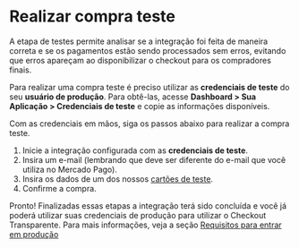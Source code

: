 # Realizar compra teste

A etapa de testes permite analisar se a integração foi feita de maneira correta e se os pagamentos estão sendo processados sem erros, evitando que erros apareçam ao disponibilizar o checkout para os compradores finais.

Para realizar uma compra teste é preciso utilizar as **credenciais de teste** do seu **usuário de produção**. Para obtê-las, acesse **Dashboard > Sua Aplicação > Credenciais de teste** e copie as informações disponíveis.


Com as credenciais em mãos, siga os passos abaixo para realizar a compra teste.


1. Inicie a integração configurada com as **credenciais de teste**.
2. Insira um e-mail (lembrando que deve ser diferente do e-mail que você utiliza no Mercado Pago).
4. Insira os dados de um dos nossos [cartões de teste](/developers/pt/docs/checkout-api/integration-test/test-cards).
3. Confirme a compra.

Pronto! Finalizadas essas etapas a integração terá sido concluída e você já poderá utilizar suas credenciais de produção para utilizar o Checkout Transparente. Para mais informações, veja a seção [Requisitos para entrar em produção](/developers/pt/docs/checkout-api/integration-test/go-to-production-requirements)
